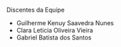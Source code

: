 Discentes da Equipe
- Guilherme Kenuy Saavedra Nunes
- Clara Leticia Oliveira Vieira
- Gabriel Batista dos Santos
